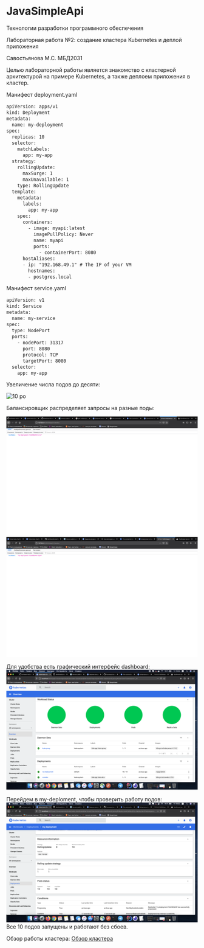 # JavaSimpleApi
Технологии разработки программного обеспечения

Лабораторная работа №2: создание кластера Kubernetes и деплой приложения

Савостьянова М.С. МБД2031

Целью лабораторной работы является знакомство с кластерной архитектурой на примере Kubernetes, а также деплоем приложения в кластер.


Манифест deployment.yaml

	apiVersion: apps/v1
	kind: Deployment
	metadata:
	  name: my-deployment
	spec:
	  replicas: 10
	  selector:
	    matchLabels:
	      app: my-app
	  strategy:
	    rollingUpdate:
	      maxSurge: 1
	      maxUnavailable: 1
	    type: RollingUpdate
	  template:
	    metadata:
	      labels:
	        app: my-app
	    spec:
	      containers:
	        - image: myapi:latest
	          imagePullPolicy: Never 
	          name: myapi
	          ports:
	            - containerPort: 8080
	      hostAliases:
	      - ip: "192.168.49.1" # The IP of your VM
	        hostnames:
	        - postgres.local
			
Манифест service.yaml 

	apiVersion: v1
	kind: Service
	metadata:
	  name: my-service
	spec:
	  type: NodePort
	  ports:
	    - nodePort: 31317
	      port: 8080
	      protocol: TCP
	      targetPort: 8080
	  selector:
	    app: my-app

Увеличение числа подов до десяти:

![10 po](https://github.com/Margaritaaaa/JavaSimpleApi/blob/main/10-podes.png)

Балансировщик распределяет запросы на разные поды:

![po1](https://github.com/Margaritaaaa/JavaSimpleApi/blob/main/po1.png)
![po2](https://github.com/Margaritaaaa/JavaSimpleApi/blob/main/po2.png)

Для удобства есть графический интерфейс dashboard:
![dashboard](https://github.com/Margaritaaaa/JavaSimpleApi/blob/main/dashboard.png)

Перейдем в my-deploment, чтобы проверить работу подов:
![10-dashboard](https://github.com/Margaritaaaa/JavaSimpleApi/blob/main/10_dashboard.png)
Все 10 подов запущены и работают без сбоев.

Обзор работы кластера: 
[Обзор кластера](https://drive.google.com/drive/folders/1XOmQ3nJiF3-0zG-nsqUTcCRItCrdhd73)
